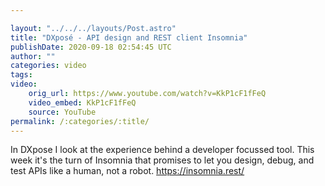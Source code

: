 ```yaml
---

layout: "../../../layouts/Post.astro"
title: "DXposé - API design and REST client Insomnia"
publishDate: 2020-09-18 02:54:45 UTC
author: ""
categories: video
tags: 
video:
    orig_url: https://www.youtube.com/watch?v=KkP1cF1fFeQ
    video_embed: KkP1cF1fFeQ
    source: YouTube
permalink: /:categories/:title/
---
```

In DXpose I look at the experience behind a developer focussed tool. This week it's the turn of Insomnia that promises to let you design, debug, and test APIs like a human, not a robot. https://insomnia.rest/